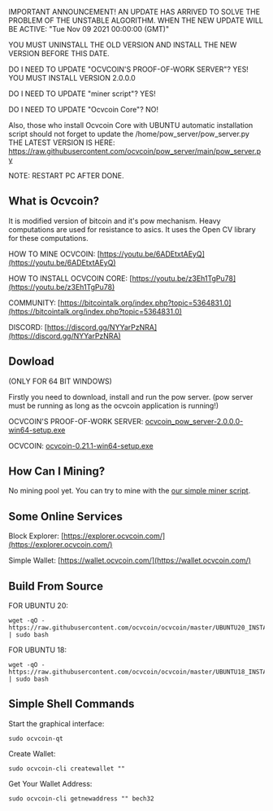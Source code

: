 IMPORTANT ANNOUNCEMENT!
AN UPDATE HAS ARRIVED TO SOLVE THE PROBLEM OF THE UNSTABLE ALGORITHM. WHEN THE NEW UPDATE WILL BE ACTIVE: "Tue Nov 09 2021 00:00:00 (GMT)"

YOU MUST UNINSTALL THE OLD VERSION AND INSTALL THE NEW VERSION BEFORE THIS DATE.

DO I NEED TO UPDATE "OCVCOIN'S PROOF-OF-WORK SERVER"?   YES!   YOU MUST INSTALL VERSION 2.0.0.0

DO I NEED TO UPDATE "miner script"?   YES!

DO I NEED TO UPDATE "Ocvcoin Core"?   NO!

Also, those who install Ocvcoin Core with UBUNTU automatic installation script should not forget to update the /home/pow_server/pow_server.py
THE LATEST VERSION IS HERE: https://raw.githubusercontent.com/ocvcoin/pow_server/main/pow_server.py

NOTE: RESTART PC AFTER DONE.


What is Ocvcoin?
----------------

It is modified version of bitcoin and it's pow mechanism. Heavy computations are used for resistance to asics. It uses the Open CV library for these computations.

HOW TO MINE OCVCOIN: [https://youtu.be/6ADEtxtAEyQ](https://youtu.be/6ADEtxtAEyQ)

HOW TO INSTALL OCVCOIN CORE: [https://youtu.be/z3Eh1TgPu78](https://youtu.be/z3Eh1TgPu78)

COMMUNITY: [https://bitcointalk.org/index.php?topic=5364831.0](https://bitcointalk.org/index.php?topic=5364831.0)

DISCORD: [https://discord.gg/NYYarPzNRA](https://discord.gg/NYYarPzNRA)

Dowload
----------------

(ONLY FOR 64 BIT WINDOWS)

Firstly you need to download, install and run the pow server. (pow server must be running as long as the ocvcoin application is running!)

OCVCOIN'S PROOF-OF-WORK SERVER: [ocvcoin_pow_server-2.0.0.0-win64-setup.exe](https://github.com/ocvcoin/pow_server/releases/download/2.0.0.0/ocvcoin_pow_server-2.0.0.0-win64-setup.exe)

OCVCOIN: [ocvcoin-0.21.1-win64-setup.exe](https://github.com/ocvcoin/ocvcoin/releases/download/v0.21.1/ocvcoin-0.21.1-win64-setup.exe)


How Can I Mining?
----------------

No mining pool yet. You can try to mine with the [our simple miner script](https://github.com/ocvcoin/ocv_miner).


Some Online Services
----------------

Block Explorer: [https://explorer.ocvcoin.com/](https://explorer.ocvcoin.com/)

Simple Wallet: [https://wallet.ocvcoin.com/](https://wallet.ocvcoin.com/)


Build From Source
----------------

FOR UBUNTU 20:

```
wget -qO - https://raw.githubusercontent.com/ocvcoin/ocvcoin/master/UBUNTU20_INSTALLER.sh | sudo bash

```

FOR UBUNTU 18:

```
wget -qO - https://raw.githubusercontent.com/ocvcoin/ocvcoin/master/UBUNTU18_INSTALLER.sh | sudo bash

```


Simple Shell Commands
----------------


Start the graphical interface:


```
sudo ocvcoin-qt

```


Create Wallet:

```
sudo ocvcoin-cli createwallet ""

```

Get Your Wallet Address:

```
sudo ocvcoin-cli getnewaddress "" bech32

```
